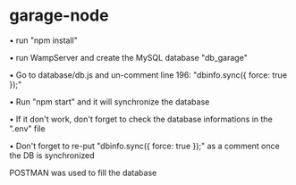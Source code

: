 # garage-node

• run "npm install"

• run WampServer and create the MySQL database "db_garage"

• Go to database/db.js and un-comment line 196: "dbinfo.sync({ force: true });"

• Run "npm start" and it will synchronize the database

• If it don't work, don't forget to check the database informations in the ".env" file

• Don't forget to re-put "dbinfo.sync({ force: true });" as a comment once the DB is synchronized


POSTMAN was used to fill the database

